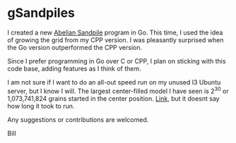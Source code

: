 # gSandpiles

I created a new [Abelian Sandpile](https://en.wikipedia.org/wiki/Abelian_sandpile_model)  program in Go. This time, I used the idea of growing the grid from my CPP version. I was pleasantly surprised when the Go version outperformed the CPP version.

Since I prefer programming in Go over C or CPP, I plan on sticking with this code base, adding features as I think of them. 

I am not sure if I want to do an all-out speed run on my unused I3 Ubuntu server, but I know I will. The largest center-filled model I have seen is 2<sup>30</sup> or 1,073,741,824 grains started in the center position. [Link](https://www.math.cmu.edu/~wes/sandgallery.html), but it doesnt say how long it took to run. 

Any suggestions or contributions are welcomed.  

Bill